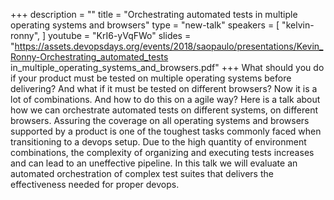 +++
description = ""
title = "Orchestrating automated tests in multiple operating systems and browsers"
type = "new-talk"
speakers = [
        "kelvin-ronny",
]
youtube = "KrI6-yVqFWo"
slides = "https://assets.devopsdays.org/events/2018/saopaulo/presentations/Kevin_Ronny-Orchestrating_automated_tests in_multiple_operating_systems_and_browsers.pdf"
+++
What should you do if your product must be tested on multiple operating systems before delivering? And what if it must be tested on different browsers? Now it is a lot of combinations. And how to do this on a agile way? Here is a talk about how we can orchestrate automated tests on different systems, on different browsers. Assuring the coverage on all operating systems and browsers supported by a product is one of the toughest tasks commonly faced when transitioning to a devops setup. Due to the high quantity of environment combinations, the complexity of organizing and executing tests increases and can lead to an uneffective pipeline. In this talk we will evaluate an automated orchestration of complex test suites that delivers the effectiveness needed for proper devops.